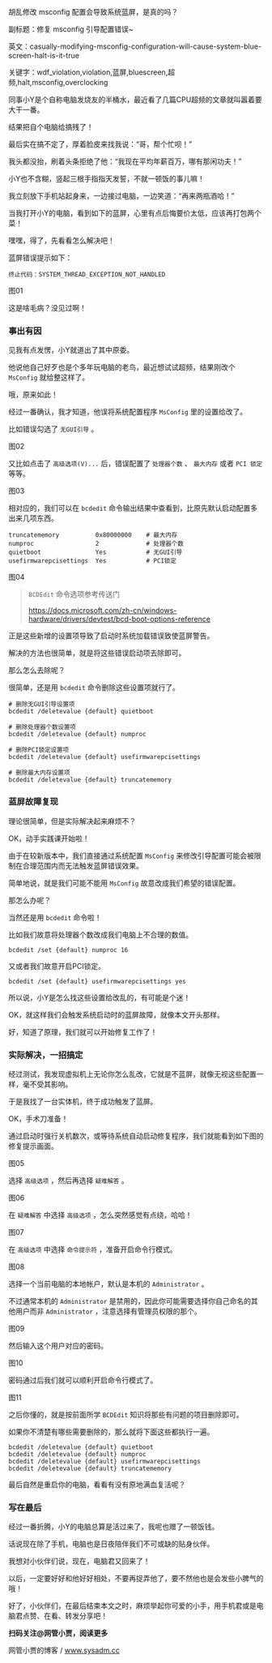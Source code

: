 胡乱修改 msconfig 配置会导致系统蓝屏，是真的吗？

副标题：修复 msconfig 引导配置错误~

英文：casually-modifying-msconfig-configuration-will-cause-system-blue-screen-halt-is-it-true

关键字：wdf_violation,violation,蓝屏,bluescreen,超频,halt,msconfig,overclocking



同事小Y是个自称电脑发烧友的半桶水，最近看了几篇CPU超频的文章就叫嚣着要大干一番。

结果把自个电脑给搞残了！



最后实在搞不定了，厚着脸皮来找我说：“哥，帮个忙呗！”

我头都没抬，刷着头条拒绝了他：“我现在平均年薪百万，哪有那闲功夫！”

小Y也不含糊，竖起三根手指指天发誓，不就一顿饭的事儿嘛！

我立刻放下手机站起身来，一边接过电脑，一边笑道：“再来两瓶酒哈！”



当我打开小Y的电脑，看到如下的蓝屏，心里有点后悔要价太低，应该再打包两个菜！

嘿嘿，得了，先看看怎么解决吧！



蓝屏错误提示如下：

```
终止代码：SYSTEM_THREAD_EXCEPTION_NOT_HANDLED
```

图01



这是啥毛病？没见过啊！



### 事出有因

见我有点发愣，小Y就道出了其中原委。

他说他自己好歹也是个多年玩电脑的老鸟，最近想试试超频，结果刚改个 `MsConfig` 就给整这样了。

哦，原来如此！



经过一番确认，我才知道，他误将系统配置程序 `MsConfig` 里的设置给改了。

比如错误勾选了 `无GUI引导` 。

图02



又比如点击了 `高级选项(V)...` 后，错误配置了 `处理器个数` 、 `最大内存` 或者 `PCI 锁定` 等等。

图03



相对应的，我们可以在 `bcdedit` 命令输出结果中查看到，比原先默认启动配置多出来几项东西。

```
truncatememory          0x80000000    # 最大内存
numproc                 2             # 处理器个数
quietboot               Yes           # 无GUI引导
usefirmwarepcisettings  Yes           # PCI锁定
```

图04



>  `BCDEdit` 命令选项参考传送门
>
> https://docs.microsoft.com/zh-cn/windows-hardware/drivers/devtest/bcd-boot-options-reference



正是这些新增的设置项导致了启动时系统加载错误致使蓝屏警告。

解决的方法也很简单，就是将这些错误启动项去除即可。

那么怎么去除呢？



很简单，还是用 `bcdedit` 命令删除这些设置项就行了。

```
# 删除无GUI引导设置项
bcdedit /deletevalue {default} quietboot

# 删除处理器个数设置项
bcdedit /deletevalue {default} numproc

# 删除PCI锁定设置项
bcdedit /deletevalue {default} usefirmwarepcisettings

# 删除最大内存设置项
bcdedit /deletevalue {default} truncatememory
```



### 蓝屏故障复现

理论很简单，但是实际解决起来麻烦不？

OK，动手实践课开始啦！



由于在较新版本中，我们直接通过系统配置 `MsConfig` 来修改引导配置可能会被限制在合理范围内而无法触发蓝屏错误效果。

简单地说，就是我们可能不能用 `MsConfig` 故意改成我们希望的错误配置。

那怎么办呢？

当然还是用 `bcdedit` 命令啦！



比如我们故意将处理器个数改成我们电脑上不合理的数值。

```
bcdedit /set {default} numproc 16
```



又或者我们故意开启PCI锁定。

```
bcdedit /set {default} usefirmwarepcisettings yes
```



所以说，小Y是怎么找这些设置给改乱的，有可能是个迷！

OK，就这样我们会触发系统启动时的蓝屏故障，就像本文开头那样。

好，知道了原理，我们就可以开始修复工作了！



### 实际解决，一招搞定

经过测试，我发现虚拟机上无论你怎么乱改，它就是不蓝屏，就像无视这些配置一样，毫不受其影响。

于是我找了一台实体机，终于成功触发了蓝屏。

OK，手术刀准备！



通过启动时强行关机数次，或等待系统自动启动修复程序，我们就能看到如下图的修复提示画面。

图05



选择 `高级选项` ，然后再选择 `疑难解答` 。

图06



在 `疑难解答` 中选择 `高级选项` ，怎么突然感觉有点绕，哈哈！

图07



在 `高级选项` 中选择 `命令提示符` ，准备开启命令行模式。

图08



选择一个当前电脑的本地帐户，默认是本机的 `Administrator` 。

不过通常本机的 `Administrator` 是禁用的，因此你可能需要选择你自己命名的其他用户而非 `Administrator` ，注意选择有管理员权限的那个。

图09



然后输入这个用户对应的密码。

图10



密码通过后我们就可以顺利开启命令行模式了。

图11



之后你懂的，就是按前面所学 `BCDEdit` 知识将那些有问题的项目删除即可。

如果你不清楚有哪些需要删除的，那么就将下面这些都执行一遍。

```
bcdedit /deletevalue {default} quietboot
bcdedit /deletevalue {default} numproc
bcdedit /deletevalue {default} usefirmwarepcisettings
bcdedit /deletevalue {default} truncatememory
```



最后自然是重启你的电脑，看看有没有原地满血复活呢？



### 写在最后

经过一番折腾，小Y的电脑总算是活过来了，我呢也赠了一顿饭钱。

话说现在除了手机，电脑也是日夜陪伴我们不可或缺的贴身伙伴。

我想对小伙伴们说，现在，电脑君又回来了！

以后，一定要好好和他好好相处，不要再捉弄他了，要不然他也是会发些小脾气的哦！

好了，小伙伴们，在最后结束本文之时，麻烦举起你可爱的小手，用手机君或是电脑君点赞、在看、转发分享吧！



**扫码关注@网管小贾，阅读更多**

网管小贾的博客 / www.sysadm.cc

